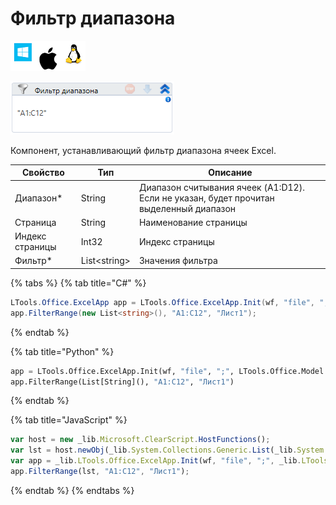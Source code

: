 # Фильтр диапазона

![](<../../../.gitbook/assets/image (100) (1) (1) (1) (1) (1) (138).png>)

![](<../../../.gitbook/assets/image (265).png>)

Компонент, устанавливающий фильтр диапазона ячеек Excel.

| Свойство        | Тип           | Описание                                                                               |
| --------------- | ------------- | -------------------------------------------------------------------------------------- |
| Диапазон\*      | String        | Диапазон считывания ячеек (A1:D12). Если не указан, будет прочитан выделенный диапазон |
| Страница        | String        | Наименование страницы                                                                  |
| Индекс страницы | Int32         | Индекс страницы                                                                        |
| Фильтр\*        | List\<string> | Значения фильтра                                                                       |

{% tabs %}
{% tab title="C#" %}
```csharp
LTools.Office.ExcelApp app = LTools.Office.ExcelApp.Init(wf, "file", ";", LTools.Office.Model.InteropTypes.DX);
app.FilterRange(new List<string>(), "A1:C12", "Лист1");
```
{% endtab %}

{% tab title="Python" %}
```python
app = LTools.Office.ExcelApp.Init(wf, "file", ";", LTools.Office.Model.InteropTypes.DX)
app.FilterRange(List[String](), "A1:C12", "Лист1")
```
{% endtab %}

{% tab title="JavaScript" %}
```javascript
var host = new _lib.Microsoft.ClearScript.HostFunctions();
var lst = host.newObj(_lib.System.Collections.Generic.List(_lib.System.String));
var app = _lib.LTools.Office.ExcelApp.Init(wf, "file", ";", _lib.LTools.Office.Model.InteropTypes.DX);
app.FilterRange(lst, "A1:C12", "Лист1");
```
{% endtab %}
{% endtabs %}
